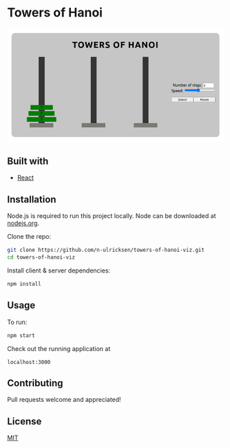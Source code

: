 # Towers of Hanoi

![demo](media/hanoi.gif)

## Built with

- [React](https://reactjs.org/)

## Installation

Node.js is required to run this project locally. Node can be downloaded at [nodejs.org](https://nodejs.org/en/).

Clone the repo:

```sh
git clone https://github.com/n-ulricksen/towers-of-hanoi-viz.git
cd towers-of-hanoi-viz
```

Install client & server dependencies:

```sh
npm install
```

## Usage

To run:

```sh
npm start
```

Check out the running application at

```
localhost:3000
```

## Contributing

Pull requests welcome and appreciated!

## License

[MIT](https://choosealicense.com/licenses/mit/)
